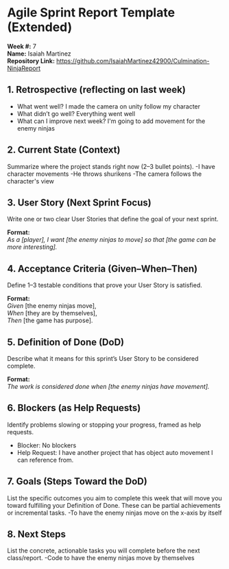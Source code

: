 # Agile Sprint Report Template (Extended)

**Week #:** 7   
**Name:** Isaiah Martinez   
**Repository Link:** https://github.com/IsaiahMartinez42900/Culmination-NinjaReport  
 

## 1. Retrospective (reflecting on last week)
- What went well? I made the camera on unity follow my character  
- What didn’t go well? Everything went well 
- What can I improve next week? I'm going to add movement for the enemy ninjas


## 2. Current State (Context)
Summarize where the project stands right now (2–3 bullet points).
-I have character movements 
-He throws shurikens 
-The camera follows the character's view

## 3. User Story (Next Sprint Focus)
Write one or two clear User Stories that define the goal of your next sprint.

**Format:**  
*As a [player], I want [the enemy ninjas to move] so that [the game can be more interesting].*

## 4. Acceptance Criteria (Given–When–Then)
Define 1–3 testable conditions that prove your User Story is satisfied.

**Format:**  
*Given* [the enemy ninjas move],  
*When* [they are by themselves],  
*Then* [the game has purpose].

## 5. Definition of Done (DoD)
Describe what it means for this sprint’s User Story to be considered complete.

**Format:**  
*The work is considered done when [the enemy ninjas have movement].*

## 6. Blockers (as Help Requests)
Identify problems slowing or stopping your progress, framed as help requests.
- Blocker: No blockers
- Help Request: I have another project that has object auto movement I can reference from.
  
## 7. Goals (Steps Toward the DoD)
List the specific outcomes you aim to complete this week that will move you toward fulfilling your Definition of Done. These can be partial achievements or incremental tasks.
-To have the enemy ninjas move on the x-axis by itself  
## 8. Next Steps
List the concrete, actionable tasks you will complete before the next class/report.
-Code to have the enemy ninjas move by themselves
